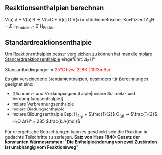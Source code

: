 
## Reaktionsenthalpien berechnen
V(a) A + V(b) B → V(c)C + V(d) D            V(x) = stöchiometrischer Koeffizient
$\Delta$<sub>R</sub>H = $\Sigma$ H<sub>Produkte</sub> - $\Sigma$ H<sub>Edukte</sub> 


## Standardreaktionsenthalpie
Um Reaktionenthalpien besser vergleichen zu können hat man die <u>molare Standardreaktionsenthalpie</u> eingeführt: $\Delta$<sub>R</sub>H°

Standardbedingungen = <span style="color:red;">25°C bzw. 298K | 1013mBar</span>

Es gibt verschiedene Standardenthalpien, besonders für Berechnungen geeignet sind: 
- [[Schmelz- und Verdampungsenthalpie|molare Schmelz- und Verdampfungsenthalpie]]
- molare Verbrennungsenthalpie
- molare Bindungsenthalpie
- molare Bildungsenthalpie
Bsp: H<sub>2<sub>(g)</sub></sub> + $\frac{1}{2}$ O<sub>(g)</sub> → $\frac{1}{2}$ H<sub>2</sub>O         $\Delta$fH° = 285 $\frac{kJ}{mol}$

Für energetische Betrachtungen kann es geschickt sein die Reaktion in gedachte Teilschritte zu zerlegen. 
**Satz von Hess 1840: Gesetz der konstanten Wärmesummen: "Die Enthalpieänderung von zwei Zuständen ist unabhängig vom Reaktionsweg"**
